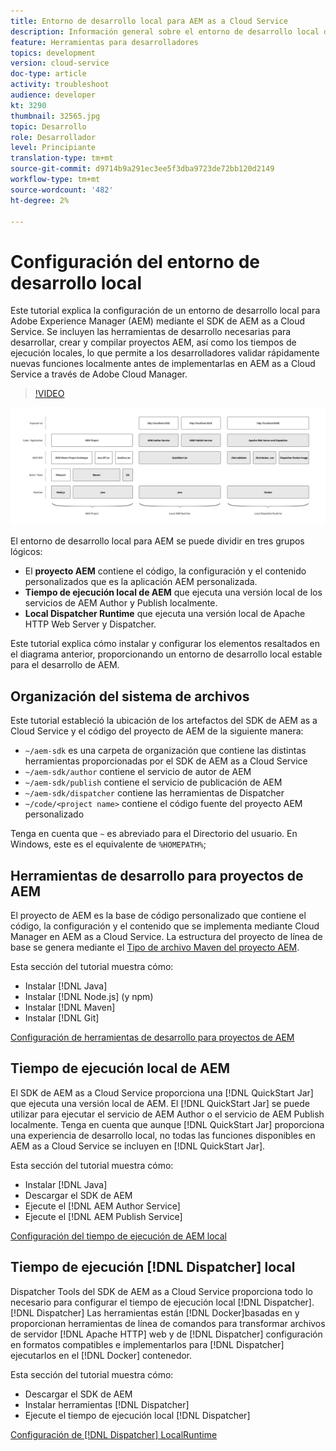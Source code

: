 ```yaml
---
title: Entorno de desarrollo local para AEM as a Cloud Service
description: Información general sobre el entorno de desarrollo local de Adobe Experience Manager (AEM).
feature: Herramientas para desarrolladores
topics: development
version: cloud-service
doc-type: article
activity: troubleshoot
audience: developer
kt: 3290
thumbnail: 32565.jpg
topic: Desarrollo
role: Desarrollador
level: Principiante
translation-type: tm+mt
source-git-commit: d9714b9a291ec3ee5f3dba9723de72bb120d2149
workflow-type: tm+mt
source-wordcount: '482'
ht-degree: 2%

---
```



# Configuración del entorno de desarrollo local

Este tutorial explica la configuración de un entorno de desarrollo local para Adobe Experience Manager (AEM) mediante el SDK de AEM as a Cloud Service. Se incluyen las herramientas de desarrollo necesarias para desarrollar, crear y compilar proyectos AEM, así como los tiempos de ejecución locales, lo que permite a los desarrolladores validar rápidamente nuevas funciones localmente antes de implementarlas en AEM as a Cloud Service a través de Adobe Cloud Manager.

>[!VIDEO](https://video.tv.adobe.com/v/32565/?quality=12&learn=on)

![Apilamiento de tecnología de entorno de desarrollo local de AEM as a Cloud Service](./assets/overview/aem-sdk-technology-stack.png)

El entorno de desarrollo local para AEM se puede dividir en tres grupos lógicos:

+ El __proyecto AEM__ contiene el código, la configuración y el contenido personalizados que es la aplicación AEM personalizada.
+ __Tiempo de ejecución local de AEM__ que ejecuta una versión local de los servicios de AEM Author y Publish localmente.
+ __Local Dispatcher Runtime__ que ejecuta una versión local de Apache HTTP Web Server y Dispatcher.

Este tutorial explica cómo instalar y configurar los elementos resaltados en el diagrama anterior, proporcionando un entorno de desarrollo local estable para el desarrollo de AEM.

## Organización del sistema de archivos

Este tutorial estableció la ubicación de los artefactos del SDK de AEM as a Cloud Service y el código del proyecto de AEM de la siguiente manera:

+ `~/aem-sdk` es una carpeta de organización que contiene las distintas herramientas proporcionadas por el SDK de AEM as a Cloud Service
+ `~/aem-sdk/author` contiene el servicio de autor de AEM
+ `~/aem-sdk/publish` contiene el servicio de publicación de AEM
+ `~/aem-sdk/dispatcher` contiene las herramientas de Dispatcher
+ `~/code/<project name>` contiene el código fuente del proyecto AEM personalizado

Tenga en cuenta que `~` es abreviado para el Directorio del usuario. En Windows, este es el equivalente de `%HOMEPATH%`;

## Herramientas de desarrollo para proyectos de AEM

El proyecto de AEM es la base de código personalizado que contiene el código, la configuración y el contenido que se implementa mediante Cloud Manager en AEM as a Cloud Service. La estructura del proyecto de línea de base se genera mediante el [Tipo de archivo Maven del proyecto AEM](https://github.com/adobe/aem-project-archetype).

Esta sección del tutorial muestra cómo:

+ Instalar [!DNL Java]
+ Instalar [!DNL Node.js] (y npm)
+ Instalar [!DNL Maven]
+ Instalar [!DNL Git]

[Configuración de herramientas de desarrollo para proyectos de AEM](./development-tools.md)

## Tiempo de ejecución local de AEM

El SDK de AEM as a Cloud Service proporciona una [!DNL QuickStart Jar] que ejecuta una versión local de AEM. El [!DNL QuickStart Jar] se puede utilizar para ejecutar el servicio de AEM Author o el servicio de AEM Publish localmente. Tenga en cuenta que aunque [!DNL QuickStart Jar] proporciona una experiencia de desarrollo local, no todas las funciones disponibles en AEM as a Cloud Service se incluyen en [!DNL QuickStart Jar].

Esta sección del tutorial muestra cómo:

+ Instalar [!DNL Java]
+ Descargar el SDK de AEM
+ Ejecute el [!DNL AEM Author Service]
+ Ejecute el [!DNL AEM Publish Service]

[Configuración del tiempo de ejecución de AEM local](./aem-runtime.md)

## Tiempo de ejecución [!DNL Dispatcher] local

Dispatcher Tools del SDK de AEM as a Cloud Service proporciona todo lo necesario para configurar el tiempo de ejecución local [!DNL Dispatcher]. [!DNL Dispatcher] Las herramientas están  [!DNL Docker]basadas en y proporcionan herramientas de línea de comandos para transformar archivos de servidor  [!DNL Apache HTTP] web y de  [!DNL Dispatcher] configuración en formatos compatibles e implementarlos para  [!DNL Dispatcher] ejecutarlos en el  [!DNL Docker] contenedor.

Esta sección del tutorial muestra cómo:

+ Descargar el SDK de AEM
+ Instalar herramientas [!DNL Dispatcher]
+ Ejecute el tiempo de ejecución local [!DNL Dispatcher]

[Configuración de  [!DNL Dispatcher] LocalRuntime](./dispatcher-tools.md)
